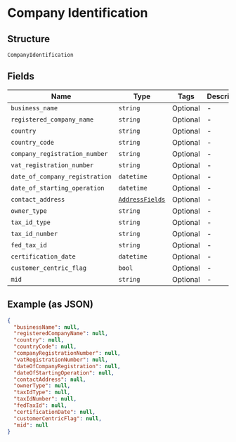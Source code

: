 
# Company Identification

## Structure

`CompanyIdentification`

## Fields

| Name | Type | Tags | Description |
|  --- | --- | --- | --- |
| `business_name` | `string` | Optional | - |
| `registered_company_name` | `string` | Optional | - |
| `country` | `string` | Optional | - |
| `country_code` | `string` | Optional | - |
| `company_registration_number` | `string` | Optional | - |
| `vat_registration_number` | `string` | Optional | - |
| `date_of_company_registration` | `datetime` | Optional | - |
| `date_of_starting_operation` | `datetime` | Optional | - |
| `contact_address` | [`AddressFields`](../../doc/models/address-fields.md) | Optional | - |
| `owner_type` | `string` | Optional | - |
| `tax_id_type` | `string` | Optional | - |
| `tax_id_number` | `string` | Optional | - |
| `fed_tax_id` | `string` | Optional | - |
| `certification_date` | `datetime` | Optional | - |
| `customer_centric_flag` | `bool` | Optional | - |
| `mid` | `string` | Optional | - |

## Example (as JSON)

```json
{
  "businessName": null,
  "registeredCompanyName": null,
  "country": null,
  "countryCode": null,
  "companyRegistrationNumber": null,
  "vatRegistrationNumber": null,
  "dateOfCompanyRegistration": null,
  "dateOfStartingOperation": null,
  "contactAddress": null,
  "ownerType": null,
  "taxIdType": null,
  "taxIdNumber": null,
  "fedTaxId": null,
  "certificationDate": null,
  "customerCentricFlag": null,
  "mid": null
}
```

